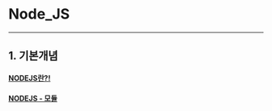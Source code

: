 # Node_JS 
----------------------------------------------------------------

## 1. 기본개념
#### [NODEJS란?!](https://velog.io/@yunaaa/NodeJS-Basics)
#### [NODEJS - 모듈](https://velog.io/@yunaaa/NodeJS-%EB%AA%A8%EB%93%88Module)




